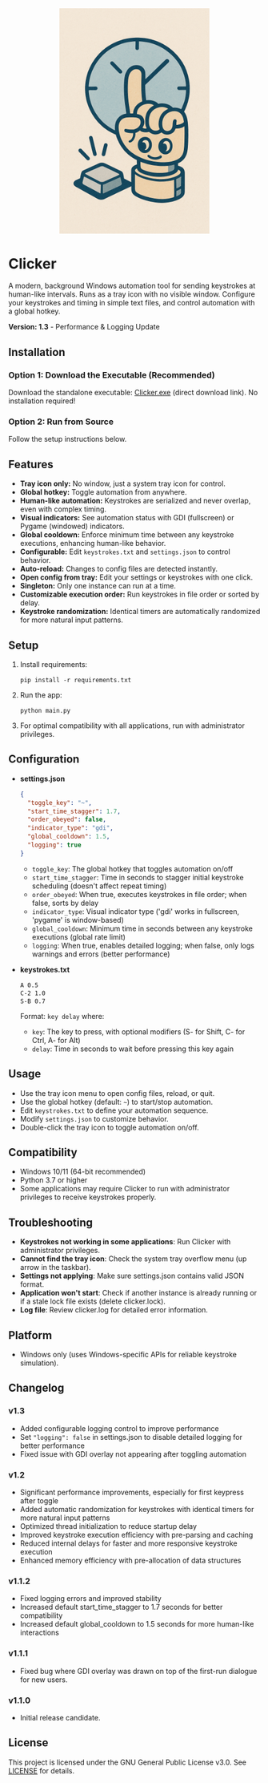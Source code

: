 <div align="center">
  <img src="logo.png" alt="Clicker Logo" width="300"/>
</div>

# Clicker

A modern, background Windows automation tool for sending keystrokes at human-like intervals. Runs as a tray icon with no visible window. Configure your keystrokes and timing in simple text files, and control automation with a global hotkey.

**Version: 1.3** - Performance & Logging Update

## Installation

### Option 1: Download the Executable (Recommended)
Download the standalone executable: [Clicker.exe](https://github.com/hildolfr/clicker/releases/download/1.3/Clicker.exe) (direct download link). No installation required!

### Option 2: Run from Source
Follow the setup instructions below.

## Features
- **Tray icon only:** No window, just a system tray icon for control.
- **Global hotkey:** Toggle automation from anywhere.
- **Human-like automation:** Keystrokes are serialized and never overlap, even with complex timing.
- **Visual indicators:** See automation status with GDI (fullscreen) or Pygame (windowed) indicators.
- **Global cooldown:** Enforce minimum time between any keystroke executions, enhancing human-like behavior.
- **Configurable:** Edit `keystrokes.txt` and `settings.json` to control behavior.
- **Auto-reload:** Changes to config files are detected instantly.
- **Open config from tray:** Edit your settings or keystrokes with one click.
- **Singleton:** Only one instance can run at a time.
- **Customizable execution order:** Run keystrokes in file order or sorted by delay.
- **Keystroke randomization:** Identical timers are automatically randomized for more natural input patterns.

## Setup
1. Install requirements:
   ```
   pip install -r requirements.txt
   ```
2. Run the app:
   ```
   python main.py
   ```
3. For optimal compatibility with all applications, run with administrator privileges.

## Configuration
- **settings.json**
    ```json
    {
      "toggle_key": "~",
      "start_time_stagger": 1.7,
      "order_obeyed": false,
      "indicator_type": "gdi",
      "global_cooldown": 1.5,
      "logging": true
    }
    ```
  - `toggle_key`: The global hotkey that toggles automation on/off
  - `start_time_stagger`: Time in seconds to stagger initial keystroke scheduling (doesn't affect repeat timing)
  - `order_obeyed`: When true, executes keystrokes in file order; when false, sorts by delay
  - `indicator_type`: Visual indicator type ('gdi' works in fullscreen, 'pygame' is window-based)
  - `global_cooldown`: Minimum time in seconds between any keystroke executions (global rate limit)
  - `logging`: When true, enables detailed logging; when false, only logs warnings and errors (better performance)

- **keystrokes.txt**
  ```
  A 0.5
  C-2 1.0
  S-B 0.7
  ```
  Format: `key delay` where:
  - `key`: The key to press, with optional modifiers (S- for Shift, C- for Ctrl, A- for Alt)
  - `delay`: Time in seconds to wait before pressing this key again

## Usage
- Use the tray icon menu to open config files, reload, or quit.
- Use the global hotkey (default: `~`) to start/stop automation.
- Edit `keystrokes.txt` to define your automation sequence.
- Modify `settings.json` to customize behavior.
- Double-click the tray icon to toggle automation on/off.

## Compatibility
- Windows 10/11 (64-bit recommended)
- Python 3.7 or higher
- Some applications may require Clicker to run with administrator privileges to receive keystrokes properly.

## Troubleshooting
- **Keystrokes not working in some applications**: Run Clicker with administrator privileges.
- **Cannot find the tray icon**: Check the system tray overflow menu (up arrow in the taskbar).
- **Settings not applying**: Make sure settings.json contains valid JSON format.
- **Application won't start**: Check if another instance is already running or if a stale lock file exists (delete clicker.lock).
- **Log file**: Review clicker.log for detailed error information.

## Platform
- Windows only (uses Windows-specific APIs for reliable keystroke simulation).

## Changelog
### v1.3
- Added configurable logging control to improve performance
- Set `"logging": false` in settings.json to disable detailed logging for better performance
- Fixed issue with GDI overlay not appearing after toggling automation

### v1.2
- Significant performance improvements, especially for first keypress after toggle
- Added automatic randomization for keystrokes with identical timers for more natural input patterns
- Optimized thread initialization to reduce startup delay
- Improved keystroke execution efficiency with pre-parsing and caching
- Reduced internal delays for faster and more responsive keystroke execution
- Enhanced memory efficiency with pre-allocation of data structures

### v1.1.2
- Fixed logging errors and improved stability
- Increased default start_time_stagger to 1.7 seconds for better compatibility
- Increased default global_cooldown to 1.5 seconds for more human-like interactions

### v1.1.1
- Fixed bug where GDI overlay was drawn on top of the first-run dialogue for new users.

### v1.1.0
- Initial release candidate.

## License
This project is licensed under the GNU General Public License v3.0. See [LICENSE](LICENSE) for details. 